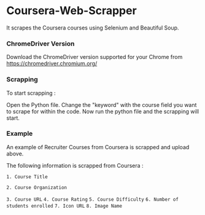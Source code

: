 # Coursera-Web-Scrapper
It scrapes the Coursera courses using Selenium and Beautiful Soup. 

### ChromeDriver Version

Download the ChromeDriver version supported for your Chrome from https://chromedriver.chromium.org/

### Scrapping

To start scrapping :

Open the Python file.
Change the "keyword" with the course field you want to scrape for within the code.
Now run the python file and the scrapping will start.


### Example

An example of Recruiter Courses from Coursera is scrapped and upload above.

The following information is scrapped from Coursera :

  ```1. Course Title```
  
  ```2. Course Organization```
  
  ```3. Course URL```
  ```4. Course Rating```
  ```5. Course Difficulty```
  ```6. Number of students enrolled```
  ```7. Icon URL```
  ```8. Image Name```
